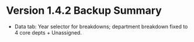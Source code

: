 # Version 1.4.2 Backup Summary

- Data tab: Year selector for breakdowns; department breakdown fixed to 4 core depts + Unassigned.
